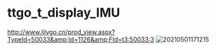 # ttgo_t_display_IMU
http://www.lilygo.cn/prod_view.aspx?TypeId=50033&amp;Id=1126&amp;FId=t3:50033:3
![20210501171215](https://user-images.githubusercontent.com/49461855/116774523-6e7b5d80-aaa0-11eb-8f9e-cedc82cd4b6a.jpg)
